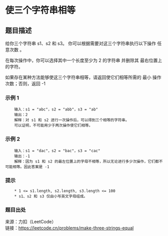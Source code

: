 # 使三个字符串相等

## 题目描述

给你三个字符串 s1、s2 和 s3。 你可以根据需要对这三个字符串执行以下操作 任意次数 。

在每次操作中，你可以选择其中一个长度至少为 2 的字符串 并删除其 最右位置上 的字符。

如果存在某种方法能够使这三个字符串相等，请返回使它们相等所需的 最小 操作次数；否则，返回 -1

### 示例 1

```text
    输入：s1 = "abc"，s2 = "abb"，s3 = "ab"
    输出：2
    解释：对 s1 和 s2 进行一次操作后，可以得到三个相等的字符串。
    可以证明，不可能用少于两次操作使它们相等。
```

### 示例 2

```text
    输入：s1 = "dac"，s2 = "bac"，s3 = "cac"
    输出：-1
    解释：因为 s1 和 s2 的最左位置上的字母不相等，所以无论进行多少次操作，它们都不可能相等。因此答案是 -1
```

### 提示

```text
    * 1 <= s1.length, s2.length, s3.length <= 100
    * s1、s2 和 s3 仅由小写英文字母组成。
```

### 题目出处

来源：力扣（LeetCode）  
链接：<https://leetcode.cn/problems/make-three-strings-equal>

